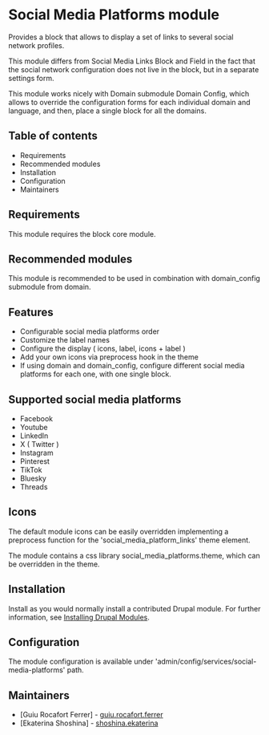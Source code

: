 # Social Media Platforms module

Provides a block that allows to display a set of links to several social
network profiles.

This module differs from Social Media Links Block and Field in the fact
that the social network configuration does not live in the block, but in a
separate settings form.

This module works nicely with Domain submodule Domain Config, which allows 
to override the configuration forms for each individual domain and language, 
and then, place a single block for all the domains.

## Table of contents

- Requirements
- Recommended modules
- Installation
- Configuration
- Maintainers

## Requirements

This module requires the block core module.

## Recommended modules

This module is recommended to be used in combination with domain_config
submodule from domain.

## Features 

+ Configurable social media platforms order
+ Customize the label names
+ Configure the display ( icons, label, icons + label )
+ Add your own icons via preprocess hook in the theme
+ If using domain and domain_config, configure different social media platforms for each one, with one single block.

## Supported social media platforms

+ Facebook
+ Youtube
+ LinkedIn
+ X ( Twitter )
+ Instagram
+ Pinterest
+ TikTok
+ Bluesky
+ Threads

## Icons

The default module icons can be easily overridden implementing a preprocess function for the 'social_media_platform_links' theme element.

The module contains a css library social_media_platforms.theme, which can be overridden in the theme.

## Installation

Install as you would normally install a contributed Drupal module.
For further information, see [Installing Drupal Modules](https://www.drupal.org/docs/extending-drupal/installing-drupal-modules).

## Configuration

The module configuration is available under
'admin/config/services/social-media-platforms' path.

## Maintainers

- [Guiu Rocafort Ferrer] - [guiu.rocafort.ferrer](https://www.drupal.org/u/guiu.rocafort.ferrer)
- [Ekaterina Shoshina] - [shoshina.ekaterina](https://www.drupal.org/u/shoshinaekaterina)
